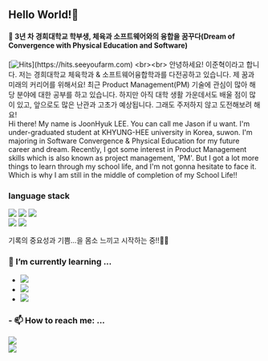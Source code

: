 ## Hello World!👋 

<h4>🚀 3년 차 경희대학교 학부생, 체육과 소프트웨어와의 융합을 꿈꾸다(Dream of Convergence with Physical Education and Software) </h4>

[![Hits](https://hits.seeyoufarm.com/api/count/incr/badge.svg?url=https%3A%2F%2Fgithub.com%2Fleejoon2067&count_bg=%2[![Hits](https://hits.seeyoufarm.com/api/count/incr/badge.svg?url=https%3A%2F%2Fgithub.com%2Fleejoon2067&count_bg=%233D71C8&title_bg=%23555555&icon=pinboard.svg&icon_color=%23E7E7E7&title=hit%21&edge_flat=false)](https://github.com/leejoon2067)33D71C8&title_bg=%23555555&icon=pinboard.svg&icon_color=%23E7E7E7&title=hit%21&edge_flat=false)](https://hits.seeyoufarm.com) <br><br>
 안녕하세요! 이준혁이라고 합니다. 저는 경희대학교 체육학과 & 소프트웨어융합학과를 다전공하고 있습니다. 제 꿈과 미래의 커리어를 위해서요! 최근 Product Management(PM) 기술에 관심이 많아 해당 분야에 대한 공부를 
하고 있습니다. 하지만 아직 대학 생활 가운데서도 배울 점이 많이 있고, 앞으로도 많은 난관과 고초가 예상됩니다. 그래도 주저하지 않고 도전해보려 해요! <br>
 Hi there! My name is JoonHyuk LEE. You can call me Jason if u want. I'm under-graduated student at KHYUNG-HEE university in Korea, suwon. I'm majoring in Software Convergence & Physical Education for my future career and dream. Recently, I got some interest in Product Management skills which is also known as project management, 'PM'. But I got a lot more things to learn through my school life, and I'm not gonna hesitate to face it. Which is why I am still in the middle of completion of my School Life!!

### language stack

<img src="https://img.shields.io/badge/Python-3766AB?style=flat-square&logo=Python&logoColor=white"/> <img src="https://img.shields.io/badge/c++-%2300599C.svg?style=for-the-badge&logo=c%2B%2B&logoColor=white"/> <img src="https://img.shields.io/badge/dart-%230175C2.svg?style=for-the-badge&logo=dart&logoColor=white"/> <br>
<img src="https://img.shields.io/badge/Visual%20Studio%20Code-0078d7.svg?style=for-the-badge&logo=visual-studio-code&logoColor=white"/>
<img src="https://img.shields.io/badge/Kaggle-035a7d?style=for-the-badge&logo=kaggle&logoColor=white"/> <br>


기록의 중요성과 기쁨...을 몸소 느끼고 시작하는 중!!👩‍🚀
</p>

### 🌱 I’m currently learning ...
- <img src ="https://img.shields.io/badge/dart-%230175C2.svg?style=for-the-badge&logo=dart&logoColor=white"/> <br>
- <img src ="https://img.shields.io/badge/flutter-%230175C2.svg?style=for-the-badge&logo=flutter&logoColor=white"/>
- <img src="https://img.shields.io/badge/Python-3766AB?style=flat-square&logo=Python&logoColor=white"/>


### - 📫 How to reach me: ...
<a href="[https://jhklee-coder.tistory.com/]" target="(https://jhklee-coder.tistory.com/)"><img src="https://img.shields.io/badge/[Tistory]-[000000]?style=flat-square&logo=[Tistory]&logoColor=white"/></a> <br>
<a href="[https://www.instagram.com/jhk_01_22/]" target="https://www.instagram.com/jhk_01_22/"><img src="https://img.shields.io/badge/[Instagram]-[000000]?style=flat-square&logo=[Tistory]&logoColor=white"/></a>
<!--
**leejoon2067/leejoon2067** is a ✨ _special_ ✨ repository because its `README.md` (this file) appears on your GitHub profile.

Here are some ideas to get you started:

- 🔭 I’m currently working on ...
- 🌱 I’m currently learning ...
- 👯 I’m looking to collaborate on ...
- 🤔 I’m looking for help with ...
- 💬 Ask me about ...
- 📫 How to reach me: ...
- 😄 Pronouns: ...
- ⚡ Fun fact: ...
-->
